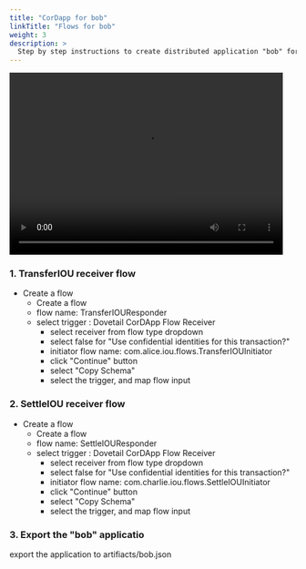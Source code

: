 ```yaml
---
title: "CorDapp for bob"
linkTitle: "Flows for bob"
weight: 3
description: >
  Step by step instructions to create distributed application "bob" for party bob.
---
```


<p><video width="480" height="320" controls="controls">
    <source src="https://github.com/TIBCOSoftware/dovetail/blob/master/src/videos/bob.mp4?raw=true" type="video/mp4">
</video></p>

### 1. TransferIOU receiver flow
* Create a flow 
   * Create a flow 
   * flow name: TransferIOUResponder
   * select trigger : Dovetail CorDApp Flow Receiver
      * select receiver from flow type dropdown
      * select false for "Use confidential identities for this transaction?"
      * initiator flow name: com.alice.iou.flows.TransferIOUInitiator
      * click "Continue" button
      * select "Copy Schema"
      * select the trigger, and map flow input

### 2. SettleIOU receiver flow
* Create a flow 
   * Create a flow 
   * flow name: SettleIOUResponder
   * select trigger : Dovetail CorDApp Flow Receiver
      * select receiver from flow type dropdown
      * select false for "Use confidential identities for this transaction?"
      * initiator flow name: com.charlie.iou.flows.SettleIOUInitiator
      * click "Continue" button
      * select "Copy Schema"
      * select the trigger, and map flow input

### 3. Export the "bob" applicatio
export the application to artifiacts/bob.json